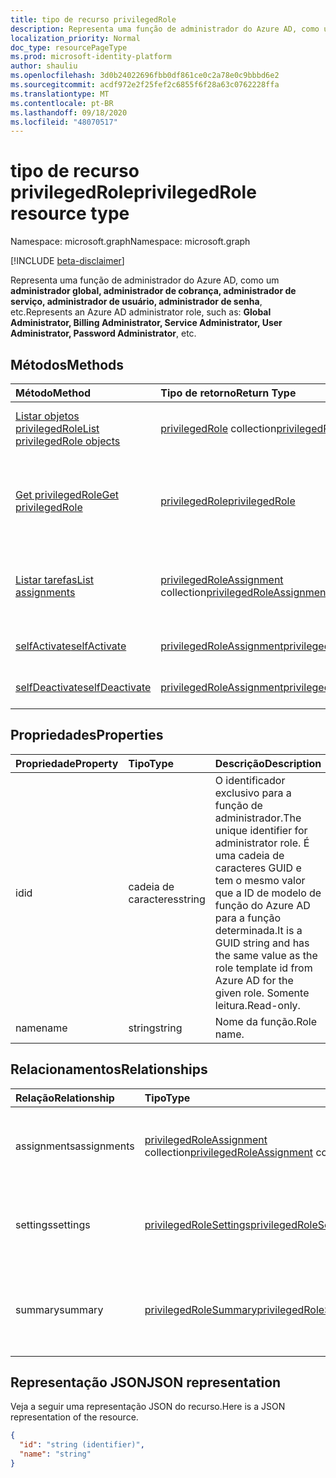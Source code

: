 ```yaml
---
title: tipo de recurso privilegedRole
description: Representa uma função de administrador do Azure AD, como um **administrador global, administrador de cobrança, administrador de serviço, administrador de usuário, administrador de senha**, etc.
localization_priority: Normal
doc_type: resourcePageType
ms.prod: microsoft-identity-platform
author: shauliu
ms.openlocfilehash: 3d0b24022696fbb0df861ce0c2a78e0c9bbbd6e2
ms.sourcegitcommit: acdf972e2f25fef2c6855f6f28a63c0762228ffa
ms.translationtype: MT
ms.contentlocale: pt-BR
ms.lasthandoff: 09/18/2020
ms.locfileid: "48070517"
---
```

# <a name="privilegedrole-resource-type"></a><span data-ttu-id="f3ffa-103">tipo de recurso privilegedRole</span><span class="sxs-lookup"><span data-stu-id="f3ffa-103">privilegedRole resource type</span></span>

<span data-ttu-id="f3ffa-104">Namespace: microsoft.graph</span><span class="sxs-lookup"><span data-stu-id="f3ffa-104">Namespace: microsoft.graph</span></span>

[!INCLUDE [beta-disclaimer](../../includes/beta-disclaimer.md)]

<span data-ttu-id="f3ffa-105">Representa uma função de administrador do Azure AD, como um **administrador global, administrador de cobrança, administrador de serviço, administrador de usuário, administrador de senha**, etc.</span><span class="sxs-lookup"><span data-stu-id="f3ffa-105">Represents an Azure AD administrator role, such as: **Global Administrator, Billing Administrator, Service Administrator, User Administrator, Password Administrator**, etc.</span></span>


## <a name="methods"></a><span data-ttu-id="f3ffa-106">Métodos</span><span class="sxs-lookup"><span data-stu-id="f3ffa-106">Methods</span></span>

| <span data-ttu-id="f3ffa-107">Método</span><span class="sxs-lookup"><span data-stu-id="f3ffa-107">Method</span></span>           | <span data-ttu-id="f3ffa-108">Tipo de retorno</span><span class="sxs-lookup"><span data-stu-id="f3ffa-108">Return Type</span></span>    |<span data-ttu-id="f3ffa-109">Descrição</span><span class="sxs-lookup"><span data-stu-id="f3ffa-109">Description</span></span>|
|:---------------|:--------|:----------|
|[<span data-ttu-id="f3ffa-110">Listar objetos privilegedRole</span><span class="sxs-lookup"><span data-stu-id="f3ffa-110">List privilegedRole objects</span></span>](../api/privilegedrole-list.md) | <span data-ttu-id="f3ffa-111">[privilegedRole](privilegedrole.md) collection</span><span class="sxs-lookup"><span data-stu-id="f3ffa-111">[privilegedRole](privilegedrole.md) collection</span></span>|<span data-ttu-id="f3ffa-112">Obtenha a coleção de privilegedRole.</span><span class="sxs-lookup"><span data-stu-id="f3ffa-112">Get the collection of privilegedRole.</span></span>|
|[<span data-ttu-id="f3ffa-113">Get privilegedRole</span><span class="sxs-lookup"><span data-stu-id="f3ffa-113">Get privilegedRole</span></span>](../api/privilegedrole-get.md) | [<span data-ttu-id="f3ffa-114">privilegedRole</span><span class="sxs-lookup"><span data-stu-id="f3ffa-114">privilegedRole</span></span>](privilegedrole.md) |<span data-ttu-id="f3ffa-115">Leia as propriedades e os relacionamentos do objeto privilegedRole.</span><span class="sxs-lookup"><span data-stu-id="f3ffa-115">Read properties and relationships of privilegedRole object.</span></span>|
|[<span data-ttu-id="f3ffa-116">Listar tarefas</span><span class="sxs-lookup"><span data-stu-id="f3ffa-116">List assignments</span></span>](../api/privilegedrole-list-assignments.md) |<span data-ttu-id="f3ffa-117">[privilegedRoleAssignment](privilegedroleassignment.md) collection</span><span class="sxs-lookup"><span data-stu-id="f3ffa-117">[privilegedRoleAssignment](privilegedroleassignment.md) collection</span></span>| <span data-ttu-id="f3ffa-118">Obtenha uma coleção de objetos Assignment para essa função.</span><span class="sxs-lookup"><span data-stu-id="f3ffa-118">Get a assignment object collection for this role.</span></span>|
|[<span data-ttu-id="f3ffa-119">selfActivate</span><span class="sxs-lookup"><span data-stu-id="f3ffa-119">selfActivate</span></span>](../api/privilegedrole-selfactivate.md)|[<span data-ttu-id="f3ffa-120">privilegedRoleAssignment</span><span class="sxs-lookup"><span data-stu-id="f3ffa-120">privilegedRoleAssignment</span></span>](privilegedroleassignment.md)|<span data-ttu-id="f3ffa-121">Ative a função atribuída.</span><span class="sxs-lookup"><span data-stu-id="f3ffa-121">Activate the assigned role.</span></span>|
|[<span data-ttu-id="f3ffa-122">selfDeactivate</span><span class="sxs-lookup"><span data-stu-id="f3ffa-122">selfDeactivate</span></span>](../api/privilegedrole-selfdeactivate.md)|[<span data-ttu-id="f3ffa-123">privilegedRoleAssignment</span><span class="sxs-lookup"><span data-stu-id="f3ffa-123">privilegedRoleAssignment</span></span>](privilegedroleassignment.md)|<span data-ttu-id="f3ffa-124">Desative a função atribuída.</span><span class="sxs-lookup"><span data-stu-id="f3ffa-124">Deactivate the assigned role.</span></span>|

## <a name="properties"></a><span data-ttu-id="f3ffa-125">Propriedades</span><span class="sxs-lookup"><span data-stu-id="f3ffa-125">Properties</span></span>
| <span data-ttu-id="f3ffa-126">Propriedade</span><span class="sxs-lookup"><span data-stu-id="f3ffa-126">Property</span></span>     | <span data-ttu-id="f3ffa-127">Tipo</span><span class="sxs-lookup"><span data-stu-id="f3ffa-127">Type</span></span>   |<span data-ttu-id="f3ffa-128">Descrição</span><span class="sxs-lookup"><span data-stu-id="f3ffa-128">Description</span></span>|
|:---------------|:--------|:----------|
|<span data-ttu-id="f3ffa-129">id</span><span class="sxs-lookup"><span data-stu-id="f3ffa-129">id</span></span>|<span data-ttu-id="f3ffa-130">cadeia de caracteres</span><span class="sxs-lookup"><span data-stu-id="f3ffa-130">string</span></span>|<span data-ttu-id="f3ffa-131">O identificador exclusivo para a função de administrador.</span><span class="sxs-lookup"><span data-stu-id="f3ffa-131">The unique identifier for administrator role.</span></span> <span data-ttu-id="f3ffa-132">É uma cadeia de caracteres GUID e tem o mesmo valor que a ID de modelo de função do Azure AD para a função determinada.</span><span class="sxs-lookup"><span data-stu-id="f3ffa-132">It is a GUID string and has the same value as the role template id from Azure AD for the given role.</span></span> <span data-ttu-id="f3ffa-133">Somente leitura.</span><span class="sxs-lookup"><span data-stu-id="f3ffa-133">Read-only.</span></span>|
|<span data-ttu-id="f3ffa-134">name</span><span class="sxs-lookup"><span data-stu-id="f3ffa-134">name</span></span>|<span data-ttu-id="f3ffa-135">string</span><span class="sxs-lookup"><span data-stu-id="f3ffa-135">string</span></span>|<span data-ttu-id="f3ffa-136">Nome da função.</span><span class="sxs-lookup"><span data-stu-id="f3ffa-136">Role name.</span></span>|

## <a name="relationships"></a><span data-ttu-id="f3ffa-137">Relacionamentos</span><span class="sxs-lookup"><span data-stu-id="f3ffa-137">Relationships</span></span>
| <span data-ttu-id="f3ffa-138">Relação</span><span class="sxs-lookup"><span data-stu-id="f3ffa-138">Relationship</span></span> | <span data-ttu-id="f3ffa-139">Tipo</span><span class="sxs-lookup"><span data-stu-id="f3ffa-139">Type</span></span>   |<span data-ttu-id="f3ffa-140">Descrição</span><span class="sxs-lookup"><span data-stu-id="f3ffa-140">Description</span></span>|
|:---------------|:--------|:----------|
|<span data-ttu-id="f3ffa-141">assignments</span><span class="sxs-lookup"><span data-stu-id="f3ffa-141">assignments</span></span>|<span data-ttu-id="f3ffa-142">[privilegedRoleAssignment](privilegedroleassignment.md) collection</span><span class="sxs-lookup"><span data-stu-id="f3ffa-142">[privilegedRoleAssignment](privilegedroleassignment.md) collection</span></span>| <span data-ttu-id="f3ffa-143">As atribuições para essa função.</span><span class="sxs-lookup"><span data-stu-id="f3ffa-143">The assignments for this role.</span></span> <span data-ttu-id="f3ffa-144">Somente leitura.</span><span class="sxs-lookup"><span data-stu-id="f3ffa-144">Read-only.</span></span> <span data-ttu-id="f3ffa-145">Anulável.</span><span class="sxs-lookup"><span data-stu-id="f3ffa-145">Nullable.</span></span>|
|<span data-ttu-id="f3ffa-146">settings</span><span class="sxs-lookup"><span data-stu-id="f3ffa-146">settings</span></span>|[<span data-ttu-id="f3ffa-147">privilegedRoleSettings</span><span class="sxs-lookup"><span data-stu-id="f3ffa-147">privilegedRoleSettings</span></span>](privilegedrolesettings.md)| <span data-ttu-id="f3ffa-148">As configurações dessa função.</span><span class="sxs-lookup"><span data-stu-id="f3ffa-148">The settings for this role.</span></span> <span data-ttu-id="f3ffa-149">Somente leitura.</span><span class="sxs-lookup"><span data-stu-id="f3ffa-149">Read-only.</span></span> <span data-ttu-id="f3ffa-150">Anulável.</span><span class="sxs-lookup"><span data-stu-id="f3ffa-150">Nullable.</span></span>|
|<span data-ttu-id="f3ffa-151">summary</span><span class="sxs-lookup"><span data-stu-id="f3ffa-151">summary</span></span>|[<span data-ttu-id="f3ffa-152">privilegedRoleSummary</span><span class="sxs-lookup"><span data-stu-id="f3ffa-152">privilegedRoleSummary</span></span>](privilegedrolesummary.md)| <span data-ttu-id="f3ffa-153">As informações resumidas para essa função.</span><span class="sxs-lookup"><span data-stu-id="f3ffa-153">The summary information for this role.</span></span> <span data-ttu-id="f3ffa-154">Somente leitura.</span><span class="sxs-lookup"><span data-stu-id="f3ffa-154">Read-only.</span></span> <span data-ttu-id="f3ffa-155">Anulável.</span><span class="sxs-lookup"><span data-stu-id="f3ffa-155">Nullable.</span></span>|

## <a name="json-representation"></a><span data-ttu-id="f3ffa-156">Representação JSON</span><span class="sxs-lookup"><span data-stu-id="f3ffa-156">JSON representation</span></span>

<span data-ttu-id="f3ffa-157">Veja a seguir uma representação JSON do recurso.</span><span class="sxs-lookup"><span data-stu-id="f3ffa-157">Here is a JSON representation of the resource.</span></span>

<!-- {
  "blockType": "resource",
  "optionalProperties": [

  ],
  "keyProperty": "id",
  "baseType":"microsoft.graph.entity",
  "@odata.type": "microsoft.graph.privilegedRole"
}-->

```json
{
  "id": "string (identifier)",
  "name": "string"
}

```

<!-- uuid: 8fcb5dbc-d5aa-4681-8e31-b001d5168d79
2015-10-25 14:57:30 UTC -->
<!--
{
  "type": "#page.annotation",
  "description": "privilegedRole resource",
  "keywords": "",
  "section": "documentation",
  "tocPath": "",
  "suppressions": []
}
-->


